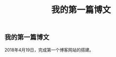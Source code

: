 ﻿---
title: 我的第一篇博文
description: 终于完成了自己第一个博客网站的搭建。用此文测试博客功能并留作纪念。
categories:
 - Test
tags: 生活
---

## 我的第一篇博文
2018年4月19日，完成第一个博客网站的搭建。
